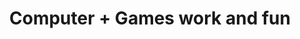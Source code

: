 ---
title: "Computer + Games work and fun"
url: /penzberg/computer-games-work-and-fun/
shop: Computer
---